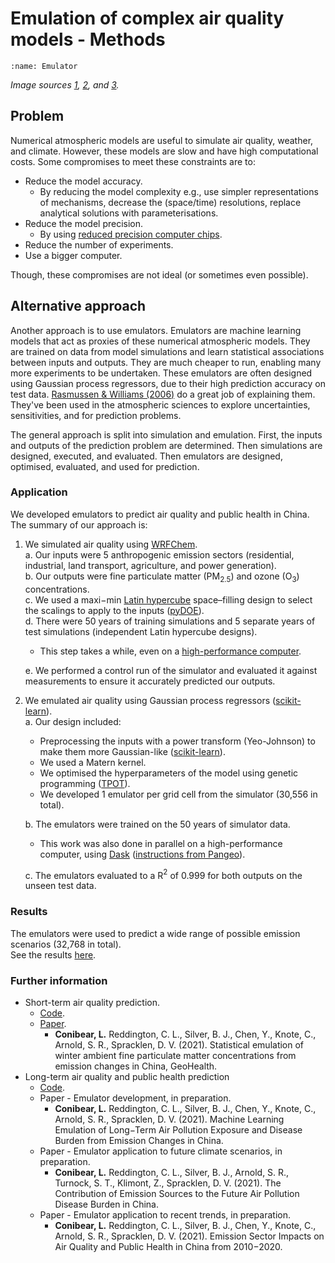 # Emulation of complex air quality models - Methods

```{image} images/emulator_github_repo.png
:name: Emulator
```

*Image sources [1](https://www.nasa.gov/content/a-portrait-of-global-winds/), [2](https://www.aidanscannell.com/post/gaussian-process-regression/), and [3](http://6degreesoffreedom.co/circle-random-sampling/).*  

## Problem

Numerical atmospheric models are useful to simulate air quality, weather, and climate. However, these models are slow and have high computational costs. Some compromises to meet these constraints are to:

- Reduce the model accuracy.  
  - By reducing the model complexity e.g., use simpler representations of mechanisms, decrease the (space/time) resolutions, replace analytical solutions with parameterisations.
- Reduce the model precision.
  - By using [reduced precision computer chips](https://www.nature.com/articles/526032a).  
- Reduce the number of experiments.  
- Use a bigger computer.  

Though, these compromises are not ideal (or sometimes even possible).

## Alternative approach

Another approach is to use emulators. Emulators are machine learning models that act as proxies of these numerical atmospheric models. They are trained on data from model simulations and learn statistical associations between inputs and outputs. They are much cheaper to run, enabling many more experiments to be undertaken. These emulators are often designed using Gaussian process regressors, due to their high prediction accuracy on test data. [Rasmussen & Williams (2006)](http://www.gaussianprocess.org/gpml/chapters/RW.pdf) do a great job of explaining them. They've been used in the atmospheric sciences to explore uncertainties, sensitivities, and for prediction problems.  

The general approach is split into simulation and emulation. First, the inputs and outputs of the prediction problem are determined. Then simulations are designed, executed, and evaluated. Then emulators are designed, optimised, evaluated, and used for prediction.

### Application

We developed emulators to predict air quality and public health in China. The summary of our approach is:

1. We simulated air quality using [WRFChem](https://wrfchem-leeds.github.io/WRFotron/).  
   a. Our inputs were 5 anthropogenic emission sectors (residential, industrial, land transport, agriculture, and power generation).  
   b. Our outputs were fine particulate matter (PM$_{2.5}$) and ozone (O$_3$) concentrations.  
   c. We used a maxi−min [Latin hypercube](https://en.wikipedia.org/wiki/Latin_hypercube_sampling) space–filling design to select the scalings to apply to the inputs ([pyDOE](https://pythonhosted.org/pyDOE/randomized.html)).  
   d. There were 50 years of training simulations and 5 separate years of test simulations  (independent Latin hypercube designs).  
      - This step takes a while, even on a [high-performance computer](https://arcdocs.leeds.ac.uk/welcome.html).  

   e. We performed a control run of the simulator and evaluated it against measurements to ensure it accurately predicted our outputs.  
2. We emulated air quality using Gaussian process regressors ([scikit-learn](https://scikit-learn.org/stable/modules/generated/sklearn.gaussian_process.GaussianProcessRegressor.html?highlight=gaussian%20process#sklearn.gaussian_process.GaussianProcessRegressor)).  
   a. Our design included:  
      - Preprocessing the inputs with a power transform (Yeo-Johnson) to make them more Gaussian-like ([scikit-learn](https://scikit-learn.org/stable/modules/generated/sklearn.preprocessing.PowerTransformer.html)).  
      - We used a Matern kernel.  
      - We optimised the hyperparameters of the model using genetic programming ([TPOT](http://epistasislab.github.io/tpot/)).  
      - We developed 1 emulator per grid cell from the simulator (30,556 in total).  

   b. The emulators were trained on the 50 years of simulator data.  
      - This work was also done in parallel on a high-performance computer, using [Dask](https://dask.org/) ([instructions from Pangeo](https://pangeo.io/setup_guides/hpc.html)).  

   c. The emulators evaluated to a R$^2$ of 0.999 for both outputs on the unseen test data.  

### Results  

The emulators were used to predict a wide range of possible emission scenarios (32,768 in total).  
See the results [here](https://www.lukeconibear.com/plot_emulator.html).

### Further information

- Short-term air quality prediction.  
  - [Code](https://github.com/lukeconibear/emulator).  
  - [Paper](https://doi.org/10.1029/2021GH000391).  
    - **Conibear, L.** Reddington, C. L., Silver, B. J., Chen, Y., Knote, C., Arnold, S. R., Spracklen, D. V. (2021). Statistical emulation of winter ambient fine particulate matter concentrations from emission changes in China, GeoHealth.
- Long-term air quality and public health prediction
  - [Code](https://github.com/lukeconibear/emulator_annual).  
  - Paper - Emulator development, in preparation.
    - **Conibear, L.** Reddington, C. L., Silver, B. J., Chen, Y., Knote, C., Arnold, S. R., Spracklen, D. V. (2021). Machine Learning Emulation of Long−Term Air Pollution Exposure and Disease Burden from Emission Changes in China.  
  - Paper - Emulator application to future climate scenarios, in preparation.  
    - **Conibear, L.** Reddington, C. L., Silver, B. J., Arnold, S. R., Turnock, S. T., Klimont, Z., Spracklen, D. V. (2021). The Contribution of Emission Sources to the Future Air Pollution Disease Burden in China.  
  - Paper - Emulator application to recent trends, in preparation.  
    - **Conibear, L.** Reddington, C. L., Silver, B. J., Chen, Y., Knote, C., Arnold, S. R., Spracklen, D. V. (2021). Emission Sector Impacts on Air Quality and Public Health in China from 2010−2020.  
